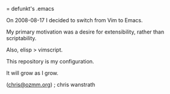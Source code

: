 = defunkt's .emacs

On 2008-08-17 I decided to switch from Vim to Emacs.

My primary motivation was a desire for extensibility, rather than
scriptability.

Also, elisp > vimscript.

This repository is my configuration.  

It will grow as I grow. 

(chris@ozmm.org) ; chris wanstrath